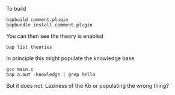 To build

```
bapbuild comment.plugin
bapbundle install comment.plugin
```

You can then see the theory is enabled

```
bap list theories
```

In principle this might populate the knowledge base

```
gcc main.c
bap a.out -knowledge | grep hello
```

But it does not. Laziness of the Kb or populating the wrong thing?

